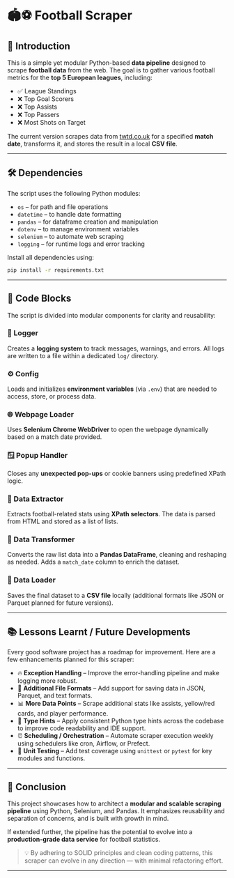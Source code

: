 # 🏟️⚽ Football Scraper

## 🚀 Introduction

This is a simple yet modular Python-based **data pipeline** designed to scrape **football data** from the web. The goal is to gather various football metrics for the **top 5 European leagues**, including:

- ✅ League Standings  
- ❌ Top Goal Scorers  
- ❌ Top Assists  
- ❌ Top Passers  
- ❌ Most Shots on Target  

The current version scrapes data from [twtd.co.uk](https://www.twtd.co.uk) for a specified **match date**, transforms it, and stores the result in a local **CSV file**.

---

## 🛠️ Dependencies

The script uses the following Python modules:

- `os` – for path and file operations  
- `datetime` – to handle date formatting  
- `pandas` – for dataframe creation and manipulation  
- `dotenv` – to manage environment variables  
- `selenium` – to automate web scraping  
- `logging` – for runtime logs and error tracking  

Install all dependencies using:

```bash
pip install -r requirements.txt
```

---

## 🧱 Code Blocks

The script is divided into modular components for clarity and reusability:

### 📝 Logger

Creates a **logging system** to track messages, warnings, and errors. All logs are written to a file within a dedicated `log/` directory.

### ⚙️ Config

Loads and initializes **environment variables** (via `.env`) that are needed to access, store, or process data.

### 🌐 Webpage Loader

Uses **Selenium Chrome WebDriver** to open the webpage dynamically based on a match date provided.

### 🪟 Popup Handler

Closes any **unexpected pop-ups** or cookie banners using predefined XPath logic.

### 🧪 Data Extractor

Extracts football-related stats using **XPath selectors**. The data is parsed from HTML and stored as a list of lists.

### 🔄 Data Transformer

Converts the raw list data into a **Pandas DataFrame**, cleaning and reshaping as needed. Adds a `match_date` column to enrich the dataset.

### 💾 Data Loader

Saves the final dataset to a **CSV file** locally (additional formats like JSON or Parquet planned for future versions).

---

## 📚 Lessons Learnt / Future Developments

Every good software project has a roadmap for improvement. Here are a few enhancements planned for this scraper:

- 🔥 **Exception Handling** – Improve the error-handling pipeline and make logging more robust.
- 🧾 **Additional File Formats** – Add support for saving data in JSON, Parquet, and text formats.
- 📊 **More Data Points** – Scrape additional stats like assists, yellow/red cards, and player performance.
- 🧠 **Type Hints** – Apply consistent Python type hints across the codebase to improve code readability and IDE support.
- ⏰ **Scheduling / Orchestration** – Automate scraper execution weekly using schedulers like cron, Airflow, or Prefect.
- 🧪 **Unit Testing** – Add test coverage using `unittest` or `pytest` for key modules and functions.

---

## 🏁 Conclusion

This project showcases how to architect a **modular and scalable scraping pipeline** using Python, Selenium, and Pandas. It emphasizes reusability and separation of concerns, and is built with growth in mind.

If extended further, the pipeline has the potential to evolve into a **production-grade data service** for football statistics.

> 💡 By adhering to SOLID principles and clean coding patterns, this scraper can evolve in any direction — with minimal refactoring effort.

---
